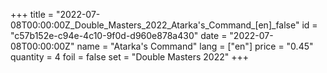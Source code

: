 +++
title = "2022-07-08T00:00:00Z_Double_Masters_2022_Atarka's_Command_[en]_false"
id = "c57b152e-c94e-4c10-9f0d-d960e878a430"
date = "2022-07-08T00:00:00Z"
name = "Atarka's Command"
lang = ["en"]
price = "0.45"
quantity = 4
foil = false
set = "Double Masters 2022"
+++
